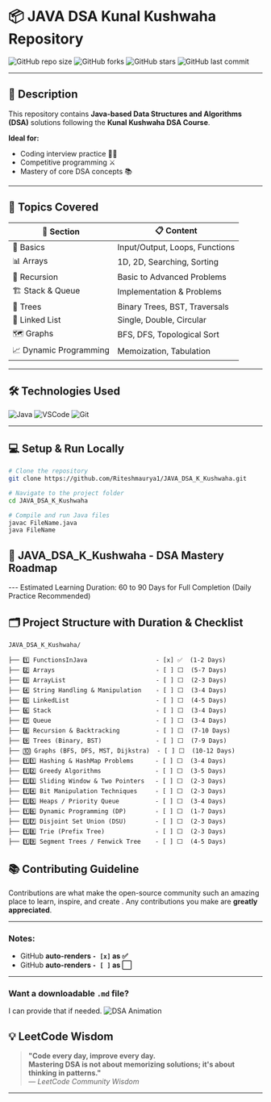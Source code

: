 # 📦 JAVA DSA Kunal Kushwaha Repository

![GitHub repo size](https://img.shields.io/github/repo-size/Riteshmaurya1/JAVA_DSA_K_Kushwaha?color=blue&style=for-the-badge)
![GitHub forks](https://img.shields.io/github/forks/Riteshmaurya1/JAVA_DSA_K_Kushwaha?style=for-the-badge)
![GitHub stars](https://img.shields.io/github/stars/Riteshmaurya1/JAVA_DSA_K_Kushwaha?style=for-the-badge)
![GitHub last commit](https://img.shields.io/github/last-commit/Riteshmaurya1/JAVA_DSA_K_Kushwaha?style=for-the-badge)

---

## 📝 Description

This repository contains **Java-based Data Structures and Algorithms (DSA)** solutions following the **Kunal Kushwaha DSA Course**.

**Ideal for:**

- Coding interview practice 👨‍💻
- Competitive programming ⚔️
- Mastery of core DSA concepts 📚

---

## 🚀 Topics Covered

| 📂 **Section**         | 📋 **Content**                 |
| ---------------------- | ------------------------------ |
| 🚀 Basics              | Input/Output, Loops, Functions |
| 📊 Arrays              | 1D, 2D, Searching, Sorting     |
| 🧵 Recursion           | Basic to Advanced Problems     |
| 🏗️ Stack & Queue       | Implementation & Problems      |
| 🌲 Trees               | Binary Trees, BST, Traversals  |
| 🔗 Linked List         | Single, Double, Circular       |
| 🗺️ Graphs              | BFS, DFS, Topological Sort     |
| 📈 Dynamic Programming | Memoization, Tabulation        |

---

## 🛠️ Technologies Used

![Java](https://img.shields.io/badge/Java-ED8B00?style=for-the-badge&logo=java&logoColor=white)
![VSCode](https://img.shields.io/badge/VSCode-0078d7?style=for-the-badge&logo=visual-studio-code&logoColor=white)
![Git](https://img.shields.io/badge/Git-F05032?style=for-the-badge&logo=git&logoColor=white)

---

## 💻 Setup & Run Locally

```bash
# Clone the repository
git clone https://github.com/Riteshmaurya1/JAVA_DSA_K_Kushwaha.git

# Navigate to the project folder
cd JAVA_DSA_K_Kushwaha

# Compile and run Java files
javac FileName.java
java FileName
```

## 📂 JAVA_DSA_K_Kushwaha - DSA Mastery Roadmap

--- Estimated Learning Duration: 60 to 90 Days for Full Completion (Daily Practice Recommended)

## 🗂️ Project Structure with Duration & Checklist

```base
JAVA_DSA_K_Kushwaha/

├── 1️⃣ FunctionsInJava                   - [x] ✅  (1-2 Days)
├── 2️⃣ Arrays                            - [ ] ⬜  (5-7 Days)
├── 3️⃣ ArrayList                         - [ ] ⬜  (2-3 Days)
├── 4️⃣ String Handling & Manipulation    - [ ] ⬜  (3-4 Days)
├── 5️⃣ LinkedList                        - [ ] ⬜  (4-5 Days)
├── 6️⃣ Stack                             - [ ] ⬜  (3-4 Days)
├── 7️⃣ Queue                             - [ ] ⬜  (3-4 Days)
├── 8️⃣ Recursion & Backtracking          - [ ] ⬜  (7-10 Days)
├── 9️⃣ Trees (Binary, BST)               - [ ] ⬜  (7-9 Days)
├── 🔟 Graphs (BFS, DFS, MST, Dijkstra)  - [ ] ⬜  (10-12 Days)
├── 1️⃣1️⃣ Hashing & HashMap Problems      - [ ] ⬜  (3-4 Days)
├── 1️⃣2️⃣ Greedy Algorithms               - [ ] ⬜  (3-5 Days)
├── 1️⃣3️⃣ Sliding Window & Two Pointers   - [ ] ⬜  (2-3 Days)
├── 1️⃣4️⃣ Bit Manipulation Techniques     - [ ] ⬜  (2-3 Days)
├── 1️⃣5️⃣ Heaps / Priority Queue          - [ ] ⬜  (3-4 Days)
├── 1️⃣6️⃣ Dynamic Programming (DP)        - [ ] ⬜  (1-7 Days)
├── 1️⃣7️⃣ Disjoint Set Union (DSU)        - [ ] ⬜  (2-3 Days)
├── 1️⃣8️⃣ Trie (Prefix Tree)              - [ ] ⬜  (2-3 Days)
├── 1️⃣9️⃣ Segment Trees / Fenwick Tree    - [ ] ⬜  (4-5 Days)

```

## 📚 Contributing Guideline

Contributions are what make the open-source community such an amazing place to learn, inspire, and create . Any contributions you make are **greatly appreciated**.

---

### **Notes:**

- GitHub **auto-renders `- [x]` as ✅**
- GitHub **auto-renders `- [ ]` as ⬜**

---

### **Want a downloadable `.md` file?**

I can provide that if needed.
![DSA Animation](https://media.giphy.com/media/qgQUggAC3Pfv687qPC/giphy.gif)

## 💡 LeetCode Wisdom

> **"Code every day, improve every day.  
> Mastering DSA is not about memorizing solutions; it's about thinking in patterns."**  
> — _LeetCode Community Wisdom_

---
